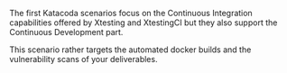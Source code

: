 The first Katacoda scenarios focus on the Continuous Integration capabilities
offered by Xtesting and XtestingCI but they also support the
Continuous Development part.

This scenario rather targets the automated docker builds and the vulnerability
scans of your deliverables.
